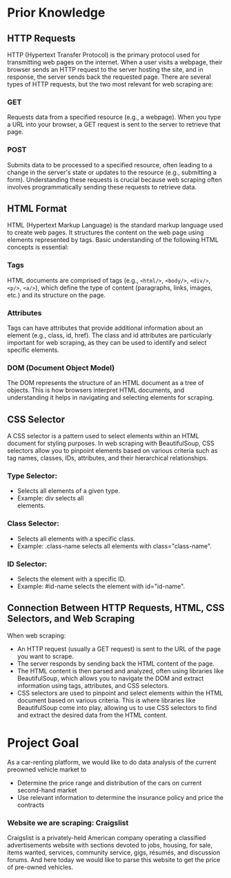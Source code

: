 # Prior Knowledge

## HTTP Requests
HTTP (Hypertext Transfer Protocol) is the primary protocol used for transmitting web pages on the internet. When a user visits a webpage, their browser sends an HTTP request to the server hosting the site, and in response, the server sends back the requested page. There are several types of HTTP requests, but the two most relevant for web scraping are:

### GET
Requests data from a specified resource (e.g., a webpage). When you type a URL into your browser, a GET request is sent to the server to retrieve that page.
### POST 
Submits data to be processed to a specified resource, often leading to a change in the server's state or updates to the resource (e.g., submitting a form).
Understanding these requests is crucial because web scraping often involves programmatically sending these requests to retrieve data.

## HTML Format
HTML (Hypertext Markup Language) is the standard markup language used to create web pages. It structures the content on the web page using elements represented by tags. Basic understanding of the following HTML concepts is essential:

### Tags 
HTML documents are comprised of tags (e.g., `<html/>`, `<body/>`, `<div/>`, `<p/>`, `<a/>`), which define the type of content (paragraphs, links, images, etc.) and its structure on the page.
### Attributes
Tags can have attributes that provide additional information about an element (e.g., class, id, href). The class and id attributes are particularly important for web scraping, as they can be used to identify and select specific elements.
### DOM (Document Object Model)
The DOM represents the structure of an HTML document as a tree of objects. This is how browsers interpret HTML documents, and understanding it helps in navigating and selecting elements for scraping.

## CSS Selector
A CSS selector is a pattern used to select elements within an HTML document for styling purposes. In web scraping with BeautifulSoup, CSS selectors allow you to pinpoint elements based on various criteria such as tag names, classes, IDs, attributes, and their hierarchical relationships.

### Type Selector:
- Selects all elements of a given type.
- Example: div selects all <div> elements.

### Class Selector:
- Selects all elements with a specific class.
- Example: .class-name selects all elements with class="class-name".

### ID Selector:
- Selects the element with a specific ID.
- Example: #id-name selects the element with id="id-name".

## Connection Between HTTP Requests, HTML, CSS Selectors, and Web Scraping
When web scraping:
- An HTTP request (usually a GET request) is sent to the URL of the page you want to scrape.
- The server responds by sending back the HTML content of the page.
- The HTML content is then parsed and analyzed, often using libraries like BeautifulSoup, which allows you to navigate the DOM and extract information using tags, attributes, and CSS selectors.
- CSS selectors are used to pinpoint and select elements within the HTML document based on various criteria. This is where libraries like BeautifulSoup come into play, allowing us to use CSS selectors to find and extract the desired data from the HTML content.

# Project Goal
As a car-renting platform, we would like to do data analysis of the current preowned vehicle market to
- Determine the price range and distribution of the cars on current second-hand market
- Use relevant information to determine the insurance policy and price the contracts

### Website we are scraping: Craigslist
Craigslist is a privately-held American company operating a classified advertisements website with sections devoted to jobs, housing, for sale, items wanted, services, community service, gigs, résumés, and discussion forums. And here today we would like to parse this website to get the price of pre-owned vehicles.
